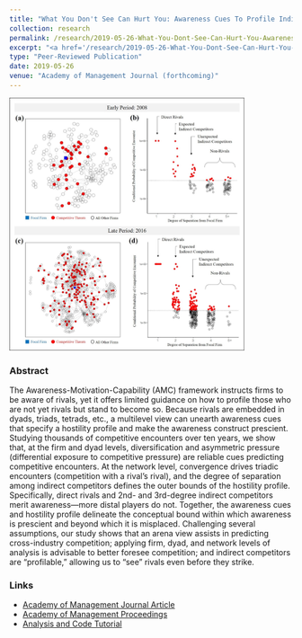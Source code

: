 ```yaml
---
title: "What You Don't See Can Hurt You: Awareness Cues To Profile Indirect Competitors"
collection: research
permalink: /research/2019-05-26-What-You-Dont-See-Can-Hurt-You-Awareness-Cues-To-Profile-Indirect-Competitors
excerpt: "<a href='/research/2019-05-26-What-You-Dont-See-Can-Hurt-You-Awareness-Cues-To-Profile-Indirect-Competitors'><img src='/images/Awareness_Cues_Fig3_Late_Period_png.png' style='max-height:155px;'></a><br/><br/> Expanding awareness of potential competitive threats, we theorizing and analyzing a multilevel, relational hostility profile to identify which indirect competitors may become tomorrow's rivals."
type: "Peer-Reviewed Publication"
date: 2019-05-26
venue: "Academy of Management Journal (forthcoming)"
---
```


<img src='/images/Awareness_Cues_Fig3_png.png' style="max-height:450px;">

### Abstract 
The Awareness-Motivation-Capability (AMC) framework instructs firms to be aware of rivals, yet it offers limited guidance on how to profile those who are not yet rivals but stand to become so. Because rivals are embedded in dyads, triads, tetrads, etc., a multilevel view can unearth awareness cues that specify a hostility profile and make the awareness construct prescient. Studying thousands of competitive encounters over ten years, we show that, at the firm and dyad levels, diversification and asymmetric pressure (differential exposure to competitive pressure) are reliable cues predicting competitive encounters. At the network level, convergence drives triadic encounters (competition with a rival’s rival), and the degree of separation among indirect competitors defines the outer bounds of the hostility profile. Specifically, direct rivals and 2nd- and 3rd-degree indirect competitors merit awareness—more distal players do not. Together, the awareness cues and hostility profile delineate the conceptual bound within which awareness is prescient and beyond which it is misplaced. Challenging several assumptions, our study shows that an arena view assists in predicting cross-industry competition; applying firm, dyad, and network levels of analysis is advisable to better foresee competition; and indirect competitors are “profilable,” allowing us to “see” rivals even before they strike.

### Links
* [Academy of Management Journal Article](https://journals.aom.org/doi/10.5465/amj.2018.0048)
* [Academy of Management Proceedings](https://journals.aom.org/doi/10.5465/ambpp.2017.16381abstract)
* [Analysis and Code Tutorial](https://github.com/sdownin/awareness-cues-amj)
